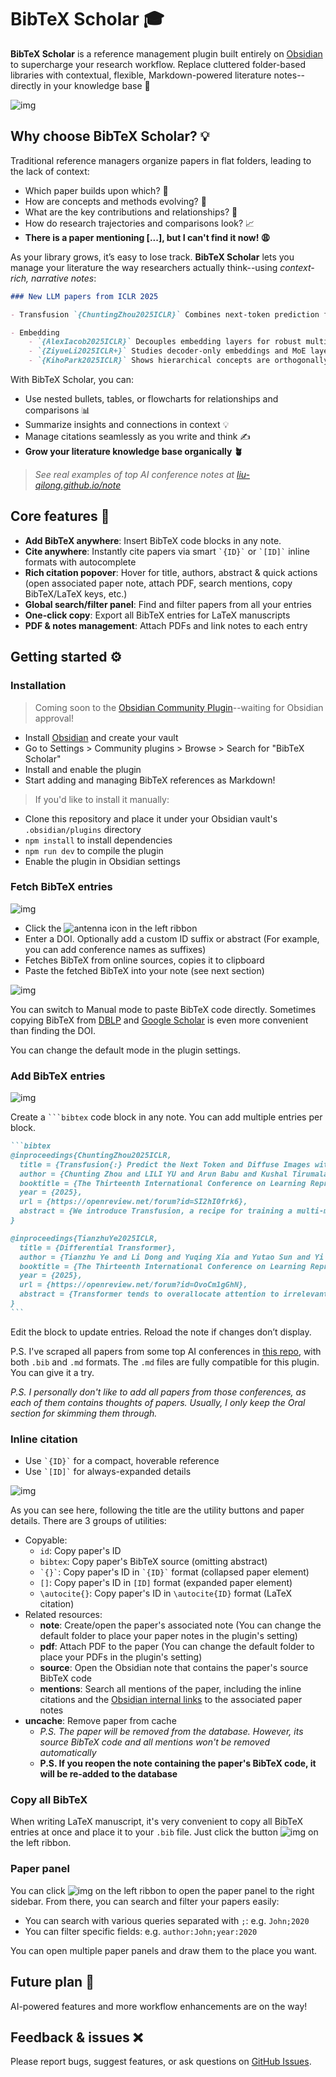 # BibTeX Scholar 🎓

**BibTeX Scholar** is a reference management plugin built entirely on [Obsidian](https://obsidian.md/) to supercharge your research workflow. Replace cluttered folder-based libraries with contextual, flexible, Markdown-powered literature notes--directly in your knowledge base 🧠

![img](/gallery/bibtex-scholar.png)

## Why choose BibTeX Scholar? 💡

Traditional reference managers organize papers in flat folders, leading to the lack of context:

- Which paper builds upon which? 🧐
- How are concepts and methods evolving? 🔄
- What are the key contributions and relationships? 🔑
- How do research trajectories and comparisons look? 📈
- **There is a paper mentioning [...], but I can't find it now! 😩**

As your library grows, it’s easy to lose track. **BibTeX Scholar** lets you manage your literature the way researchers actually think--using *context-rich, narrative notes*:

```markdown
### New LLM papers from ICLR 2025

- Transfusion `{ChuntingZhou2025ICLR}` Combines next-token prediction for text and diffusion-based learning for images in a single transformer. Bridges the modality gap without image quantization #🧠

- Embedding
    - `{AlexIacob2025ICLR}` Decouples embedding layers for robust multi-lingual training, improving generalization
    - `{ZiyueLi2025ICLR+}` Studies decoder-only embeddings and MoE layers. Weighted sum > concatenation
    - `{KihoPark2025ICLR}` Shows hierarchical concepts are orthogonally encoded in representations #🧠
```

With BibTeX Scholar, you can:

- Use nested bullets, tables, or flowcharts for relationships and comparisons 📊
- Summarize insights and connections in context 💡
- Manage citations seamlessly as you write and think ✍️
- **Grow your literature knowledge base organically 🪴**

> *See real examples of top AI conference notes at [liu-qilong.github.io/note](https://liu-qilong.github.io/note)*


## Core features 🚀

- **Add BibTeX anywhere**: Insert BibTeX code blocks in any note.
- **Cite anywhere**: Instantly cite papers via smart ``` `{ID}` ``` or ``` `[ID]` ``` inline formats with autocomplete
- **Rich citation popover**: Hover for title, authors, abstract & quick actions (open associated paper note, attach PDF, search mentions, copy BibTeX/LaTeX keys, etc.)
- **Global search/filter panel**: Find and filter papers from all your entries
- **One-click copy**: Export all BibTeX entries for LaTeX manuscripts
- **PDF & notes management**: Attach PDFs and link notes to each entry

## Getting started ⚙️

### Installation

> Coming soon to the [Obsidian Community Plugin](https://obsidian.md/plugins)--waiting for Obsidian approval!

- Install [Obsidian](https://obsidian.md/) and create your vault
- Go to Settings > Community plugins > Browse > Search for "BibTeX Scholar"
- Install and enable the plugin
- Start adding and managing BibTeX references as Markdown!

> If you'd like to install it manually:

- Clone this repository and place it under your Obsidian vault's `.obsidian/plugins` directory
- `npm install` to install dependencies
- `npm run dev` to compile the plugin
- Enable the plugin in Obsidian settings

### Fetch BibTeX entries

![img](/gallery/fetch-with-doi.png)

- Click the ![antenna](/gallery/antenna.jpeg) icon in the left ribbon
- Enter a DOI. Optionally add a custom ID suffix or abstract (For example, you can add conference names as suffixes)
- Fetches BibTeX from online sources, copies it to clipboard
- Paste the fetched BibTeX into your note (see next section)

![img](/gallery/fetch-manually.png)

You can switch to Manual mode to paste BibTeX code directly. Sometimes copying BibTeX from [DBLP](https://dblp.org/) and [Google Scholar](https://scholar.google.com/) is even more convenient than finding the DOI.

You can change the default mode in the plugin settings.

### Add BibTeX entries

![img](/gallery/bibtex-block.png)

Create a ```` ```bibtex ```` code block in any note. You can add multiple entries per block.

````markdown
```bibtex
@inproceedings{ChuntingZhou2025ICLR,
  title = {Transfusion{:} Predict the Next Token and Diffuse Images with One Multi-Modal Model},
  author = {Chunting Zhou and LILI YU and Arun Babu and Kushal Tirumala and Michihiro Yasunaga and Leonid Shamis and Jacob Kahn and Xuezhe Ma and Luke Zettlemoyer and Omer Levy},
  booktitle = {The Thirteenth International Conference on Learning Representations},
  year = {2025},
  url = {https://openreview.net/forum?id=SI2hI0frk6},
  abstract = {We introduce Transfusion, a recipe for training a multi-modal model over discrete and continuous data.Transfusion combines the language modeling loss function (next token prediction) with diffusion to train a single transformer over mixed-modality sequences.We pretrain multiple Transfusion models up to 7B parameters from scratch on a mixture of text and image data, establishing scaling laws with respect to a variety of uni- and cross-modal benchmarks.Our experiments show that Transfusion scales significantly better than quantizing images and training a language model over discrete image tokens.By introducing modality-specific encoding and decoding layers, we can further improve the performance of Transfusion models, and even compress each image to just 16 patches.We further demonstrate that scaling our Transfusion recipe to 7B parameters and 2T multi-modal tokens produces a model that can generate images and text on a par with similar scale diffusion models and language models, reaping the benefits of both worlds.},
}

@inproceedings{TianzhuYe2025ICLR,
  title = {Differential Transformer},
  author = {Tianzhu Ye and Li Dong and Yuqing Xia and Yutao Sun and Yi Zhu and Gao Huang and Furu Wei},
  booktitle = {The Thirteenth International Conference on Learning Representations},
  year = {2025},
  url = {https://openreview.net/forum?id=OvoCm1gGhN},
  abstract = {Transformer tends to overallocate attention to irrelevant context. In this work, we introduce Diff Transformer, which amplifies attention to the relevant context while canceling noise. Specifically, the differential attention mechanism calculates attention scores as the difference between two separate softmax attention maps. The subtraction cancels noise, promoting the emergence of sparse attention patterns. Experimental results on language modeling show that Diff Transformer outperforms Transformer in various settings of scaling up model size and training tokens. More intriguingly, it offers notable advantages in practical applications, such as long-context modeling, key information retrieval, hallucination mitigation, in-context learning, and reduction of activation outliers. By being less distracted by irrelevant context, Diff Transformer can mitigate hallucination in question answering and text summarization. For in-context learning, Diff Transformer not only enhances accuracy but is also more robust to order permutation, which was considered as a chronic robustness issue. The results position Diff Transformer as a highly effective and promising architecture for large language models.},
}
```
````

Edit the block to update entries. Reload the note if changes don’t display.

P.S. I've scraped all papers from some top AI conferences in [this repo](https://github.com/liu-qilong/top-ai-conf-scrape), with both `.bib` and `.md` formats. The `.md` files are fully compatible for this plugin. You can give it a try.

_P.S. I personally don't like to add all papers from those conferences, as each of them contains thoughts of papers. Usually, I only keep the Oral section for skimming them through._

### Inline citation

- Use `` `{ID}` `` for a compact, hoverable reference
- Use `` `[ID]` `` for always-expanded details

![img](/gallery/bibtex-hover.png)

As you can see here, following the title are the utility buttons and paper details. There are 3 groups of utilities:

- Copyable:
  - `id`: Copy paper's ID
  - `bibtex`: Copy paper's BibTeX source (omitting abstract)
  - ``` `{}` ```: Copy paper's ID in ``` `{ID}` ``` format (collapsed paper element)
  - ``` [] ```: Copy paper's ID in ``` [ID] ``` format (expanded paper element)
  - `\autocite{}`: Copy paper's ID in `\autocite{ID}` format (LaTeX citation)
- Related resources:
  - **note**: Create/open the paper's associated note (You can change the default folder to place your paper notes in the plugin's setting)
  - **pdf**: Attach PDF to the paper (You can change the default folder to place your PDFs in the plugin's setting)
  - **source**: Open the Obsidian note that contains the paper's source BibTeX code
  - **mentions**: Search all mentions of the paper, including the inline citations and the [Obsidian internal links](https://help.obsidian.md/links) to the associated paper notes
- **uncache**: Remove paper from cache
  - _P.S. The paper will be removed from the database. However, its source BibTeX code and all mentions won't be removed automatically_
  - **P.S. If you reopen the note containing the paper's BibTeX code, it will be re-added to the database**

### Copy all BibTeX

When writing LaTeX manuscript, it's very convenient to copy all BibTeX entries at once and place it to your `.bib` file. Just click the button ![img](/gallery/scroll-text.jpeg) on the left ribbon.

### Paper panel

You can click ![img](/gallery/scan-search.jpeg) on the left ribbon to open the paper panel to the right sidebar. From there, you can search and filter your papers easily:

- You can search with various queries separated with `;`: e.g. `John;2020`
- You can filter specific fields: e.g. `author:John;year:2020`

You can open multiple paper panels and draw them to the place you want.

## Future plan 🤖

AI-powered features and more workflow enhancements are on the way!

## Feedback & issues ❌

Please report bugs, suggest features, or ask questions on [GitHub Issues](https://github.com/liu-qilong/bibtex-scholar/issues).